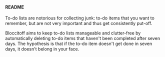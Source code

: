 <h4>README</h4>
<p>To-do lists are notorious for collecting junk: to-do items that you want to remember, but are not very important and thus get consistently put-off.</p>

<p>Bloccitoff aims to keep to-do lists manageable and clutter-free by automatically deleting to-do items that haven't been completed after seven days. The hypothesis is that if the to-do item doesn't get done in seven days, it doesn't belong in your face.</p>